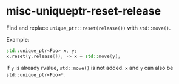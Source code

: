# misc-uniqueptr-reset-release

Find and replace `unique_ptr::reset(release())` with `std::move()`.

Example:

``` c++
std::unique_ptr<Foo> x, y;
x.reset(y.release()); -> x = std::move(y);
```

If `y` is already rvalue, `std::move()` is not added. `x` and `y` can
also be `std::unique_ptr<Foo>*`.
